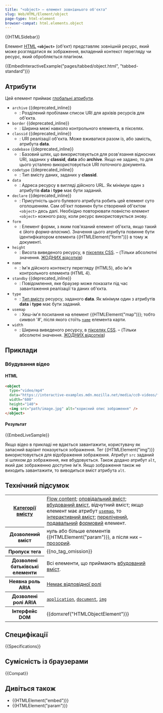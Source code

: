 ```yaml
---
title: "<object> – елемент зовнішнього об'єкта"
slug: Web/HTML/Element/object
page-type: html-element
browser-compat: html.elements.object
---
```


{{HTMLSidebar}}

Елемент [HTML](/uk/docs/Web/HTML) **`<object>`** (об'єкт) представляє зовнішній ресурс, який може розглядатися як зображення, вкладений контекст перегляду чи ресурс, який обробляється плагіном.

{{EmbedInteractiveExample("pages/tabbed/object.html", "tabbed-standard")}}

## Атрибути

Цей елемент приймає [глобальні атрибути](/uk/docs/Web/HTML/Global_attributes).

- `archive` {{deprecated_inline}}
  - : Розділений пробілами список URI для архівів ресурсів для об'єкта.
- `border` {{deprecated_inline}}
  - : Ширина межі навколо контрольного елемента, в пікселях.
- `classid` {{deprecated_inline}}
  - : URI реалізації об'єкта. Може вживатися разом із, або замість, атрибута **data**.
- `codebase` {{deprecated_inline}}
  - : Базовий шлях, що використовується для розв'язання відносних URI, заданих у **classid**, **data** або **archive**. Якщо не задано, то для цього усталено використовується URI поточного документа.
- `codetype` {{deprecated_inline}}
  - : Тип вмісту даних, заданих у **classid**.
- `data`
  - : Адреса ресурсу в вигляді дійсного URL. Як мінімум один з атрибутів **data** і **type** має бути заданий.
- `declare` {{deprecated_inline}}
  - : Присутність цього булевого атрибута робить цей елемент суто оголошенням. Сам об'єкт повинен бути створений об'єктом `<object>` десь далі. Необхідно повторювати повністю елемент `<object>` кожного разу, коли ресурс використовується знову.
- `form`
  - : Елемент форми, з яким пов'язаний елемент об'єкта, якщо такий є (його _форма-власник_). Значення цього атрибута повинне бути ідентифікатором елемента {{HTMLElement("form")}} в тому ж документі.
- `height`
  - : Висота виведеного ресурсу, в [пікселях CSS](https://drafts.csswg.org/css-values/#px). – (Тільки абсолютні значення. [ЖОДНИХ відсотків](https://html.spec.whatwg.org/multipage/embedded-content.html#dimension-attributes))
- `name`
  - : Ім'я дійсного контексту перегляду (HTML5), або ім'я контрольного елемента (HTML 4).
- `standby` {{deprecated_inline}}
  - : Повідомлення, яке браузер може показати під час завантаження реалізації та даних об'єкта.
- `type`
  - : [Тип вмісту](/uk/docs/Glossary/MIME_type) ресурсу, заданого **data**. Як мінімум один з атрибутів **data** і **type** має бути заданий.
- `usemap`
  - : Хеш-ім'я посилання на елемент {{HTMLElement("map")}}; тобто символ '#', після якого стоїть [`name`](/uk/docs/Web/HTML/Element/map#name) елемента карти.
- `width`
  - : Ширина виведеного ресурсу, в [пікселях CSS](https://drafts.csswg.org/css-values/#px). – (Тільки абсолютні значення. [ЖОДНИХ відсотків](https://html.spec.whatwg.org/multipage/embedded-content.html#dimension-attributes))

## Приклади

### Вбудування відео

#### HTML

```html
<object
  type="video/mp4"
  data="https://interactive-examples.mdn.mozilla.net/media/cc0-videos/flower.webm"
  width="600"
  height="140">
  <img src="path/image.jpg" alt="корисний опис зображення" />
</object>
```

#### Результат

{{EmbedLiveSample}}

Якщо відео в прикладі не вдається завантажити, користувачу як запасний варіант показується зображення. Тег {{HTMLElement("img")}} використовується для відображення зображення. Атрибут `src` заданий зі шляхом до зображення, яке вбудовується. Також додано атрибут `alt`, який дає зображенню доступне ім'я. Якщо зображення також не виходить завантажити, то виводиться вміст атрибута `alt`.

## Технічний підсумок

<table class="properties">
  <tbody>
    <tr>
      <th scope="row">
        <a href="/uk/docs/Web/HTML/Content_categories">Категорії вмісту</a>
      </th>
      <td>
        <a href="/uk/docs/Web/HTML/Content_categories#potokovyi-vmist">Flow content</a>;
        <a href="/uk/docs/Web/HTML/Content_categories#opovidalnyi-vmist">оповідальний вміст</a>;
        <a href="/uk/docs/Web/HTML/Content_categories#vbudovanyi-vmist">вбудований вміст</a>, відчутний вміст; якщо елемент має атрибут
        <a href="/uk/docs/Web/HTML/Element/object#usemap"><code>usemap</code></a>, то <a href="/uk/docs/Web/HTML/Content_categories#interaktyvnyi-vmist">інтерактивний вміст</a>;
        <a href="/uk/docs/Web/HTML/Content_categories#perelicheni">перелічений</a>,
        <a href="/uk/docs/Web/HTML/Content_categories#podavalni">подавальний</a>
        <a href="/uk/docs/Web/HTML/Content_categories#formovyi-vmist">формовий</a> елемент.
      </td>
    </tr>
    <tr>
      <th scope="row">Дозволений вміст</th>
      <td>
        нуль або більше елементів {{HTMLElement("param")}}, а після них – <a href="/uk/docs/Web/HTML/Content_categories#model-prozoroho-vmistu">прозорий</a>.
      </td>
    </tr>
    <tr>
      <th scope="row">Пропуск тега</th>
      <td>{{no_tag_omission}}</td>
    </tr>
    <tr>
      <th scope="row">Дозволені батьківські елементи</th>
      <td>
        Всі елементи, що приймають <a href="/uk/docs/Web/HTML/Content_categories#vbudovanyi-vmist">вбудований вміст</a>.
      </td>
    </tr>
    <tr>
      <th scope="row">Неявна роль ARIA</th>
      <td>
        <a href="https://www.w3.org/TR/html-aria/#dfn-no-corresponding-role">Немає відповідної ролі</a>
      </td>
    </tr>
    <tr>
      <th scope="row">Дозволені ролі ARIA</th>
      <td>
        <a href="/uk/docs/Web/Accessibility/ARIA/Roles/application_role"><code>application</code></a>, <a href="/uk/docs/Web/Accessibility/ARIA/Roles/document_role"><code>document</code></a>, <a href="/uk/docs/Web/Accessibility/ARIA/Roles/img_role"><code>img</code></a>
      </td>
    </tr>
    <tr>
      <th scope="row">Інтерфейс DOM</th>
      <td>{{domxref("HTMLObjectElement")}}</td>
    </tr>
  </tbody>
</table>

## Специфікації

{{Specifications}}

## Сумісність із браузерами

{{Compat}}

## Дивіться також

- {{HTMLElement("embed")}}
- {{HTMLElement("param")}}
